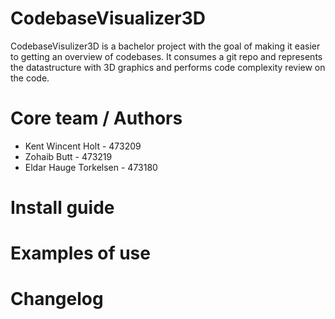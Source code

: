 # CodebaseVisualizer3D

CodebaseVisulizer3D is a bachelor project with the goal of making it easier to getting an overview of codebases. It consumes a git repo and represents the datastructure with 3D graphics and performs code complexity review on the code.


# Core team / Authors

- Kent Wincent Holt - 473209
- Zohaib Butt - 473219
- Eldar Hauge Torkelsen - 473180

# Install guide

# Examples of use

# Changelog